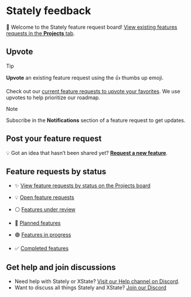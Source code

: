 # Stately feedback

👋 Welcome to the Stately feature request board! [View existing features requests in the **Projects** tab](https://github.com/orgs/statelyai/projects/2/views/1).

## Upvote

> [!TIP]
> **Upvote** an existing feature request using the 👍 thumbs up emoji.

Check out our [current feature requests to upvote your favorites](https://github.com/statelyai/feedback/issues?q=is%3Aopen+label%3Aopen+label%3Aunder+review+label%3Aplanned). We use upvotes to help prioritize our roadmap.

> [!NOTE]
> Subscribe in the **Notifications** section of a feature request to get updates.

## Post your feature request

💡 Got an idea that hasn’t been shared yet? **[Request a new feature](https://github.com/statelyai/feedback/issues/new/choose)**.

## Feature requests by status

- ✨ [View feature requests by status on the Projects board](https://github.com/orgs/statelyai/projects/2/views/1)

- 💡 [Open feature requests](https://github.com/statelyai/feedback/labels/state%20-%20open)
- ⚪️ [Features under review](https://github.com/statelyai/feedback/labels/state%20-%20under%20review)
- 🔵 [Planned features](https://github.com/statelyai/feedback/labels/state%20-%20planned)
- 🟣 [Features in progress](https://github.com/statelyai/feedback/labels/state%20-%20in%20progress)
- ✅ [Completed features](https://github.com/statelyai/feedback/issues?q=is%3Aissue+is%3Aclosed+label%3Astate%20-%20complete)

## Get help and join discussions

- Need help with Stately or XState? [Visit our Help channel on Discord](https://discord.com/channels/795785288994652170/1021738689434501181).
- Want to discuss all things Stately and XState? [Join our Discord](https://discord.stately.ai)
